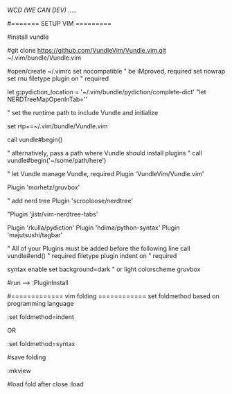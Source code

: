 <i>WCD (WE CAN DEV) .....</i>

#======= SETUP VIM =========

#install vundle

#git clone https://github.com/VundleVim/Vundle.vim.git ~/.vim/bundle/Vundle.vim

#open/create ~/.vimrc
set nocompatible              " be iMproved, required
set nowrap
set rnu
filetype plugin  on                  " required

let g:pydiction_location = '~/.vim/bundle/pydiction/complete-dict'
"let NERDTreeMapOpenInTab='<ENTER>'

" set the runtime path to include Vundle and initialize

set rtp+=~/.vim/bundle/Vundle.vim

call vundle#begin()

" alternatively, pass a path where Vundle should install plugins
" call vundle#begin('~/some/path/here')

" let Vundle manage Vundle, required
Plugin 'VundleVim/Vundle.vim'

Plugin 'morhetz/gruvbox'

" add nerd tree
Plugin 'scrooloose/nerdtree'

"Plugin 'jistr/vim-nerdtree-tabs'

Plugin 'rkulla/pydiction'
Plugin 'hdima/python-syntax'
Plugin 'majutsushi/tagbar'

" All of your Plugins must be added before the following line
call vundle#end()            " required
filetype plugin indent on    " required


syntax enable
set background=dark " or light
colorscheme gruvbox

#run --> :PluginInstall


#============= vim folding ============
set foldmethod based on programming language

:set foldmethod=indent

OR

:set foldmethod=syntax

#save folding

:mkview

#load fold after close
:load
